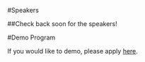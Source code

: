 
#Speakers

##Check back soon for the speakers!

#Demo Program

If you would like to demo, please apply [here](https://docs.google.com/forms/d/1pAs9qC2fjLJ2EUA6Fr-vZJ9gY7sZFhk0Zwr4qDphQEE/viewform).